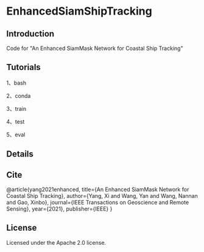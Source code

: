 # EnhancedSiamShipTracking

## Introduction

Code for "An Enhanced SiamMask Network for Coastal Ship Tracking"

## Tutorials

1、bash

2、conda

3、train

4、test

5、eval

## Details

## Cite

@article{yang2021enhanced,
  title={An Enhanced SiamMask Network for Coastal Ship Tracking},
  author={Yang, Xi and Wang, Yan and Wang, Nannan and Gao, Xinbo},
  journal={IEEE Transactions on Geoscience and Remote Sensing},
  year={2021},
  publisher={IEEE}
}

## License

Licensed under the Apache 2.0 license.
